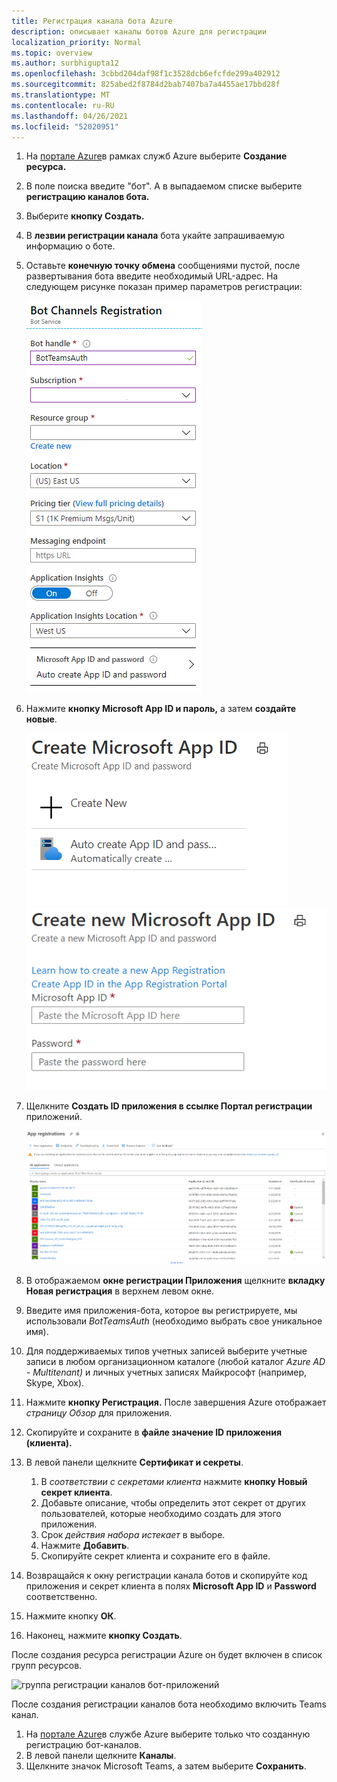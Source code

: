 ```yaml
---
title: Регистрация канала бота Azure
description: описывает каналы ботов Azure для регистрации
localization_priority: Normal
ms.topic: overview
ms.author: surbhigupta12
ms.openlocfilehash: 3cbbd204daf98f1c3528dcb6efcfde299a402912
ms.sourcegitcommit: 825abed2f8784d2bab7407ba7a4455ae17bbd28f
ms.translationtype: MT
ms.contentlocale: ru-RU
ms.lasthandoff: 04/26/2021
ms.locfileid: "52020951"
---
```

1. На [портале Azure](https://ms.portal.azure.com/#home)в рамках служб Azure выберите **Создание ресурса.**
1. В поле поиска введите "бот". А в выпадаемом списке выберите **регистрацию каналов бота.**
1. Выберите **кнопку Создать.**
1. В **лезвии регистрации канала** бота укайте запрашиваемую информацию о боте.
1. Оставьте **конечную точку обмена** сообщениями пустой, после развертывания бота введите необходимый URL-адрес. На следующем рисунке показан пример параметров регистрации:

    ![Регистрация каналов бот-приложений](../../assets/images/authentication/auth-bot-channels-registration.png)

1. Нажмите **кнопку Microsoft App ID и пароль,** а затем **создайте новые**.

    ![Создание ID приложения Microsoft ](../../assets/images/authentication/CreateMicrosoftAppID.png) ![ Create New Microsoft App ID](../../assets/images/authentication/CreateNewMicrosoftAppID.png)    

1. Щелкните **Создать ID приложения в ссылке Портал регистрации** приложений.

   ![Регистрация приложения](../../assets/images/authentication/AppRegistration.png)
   
1. В отображаемом **окне регистрации Приложения** щелкните **вкладку Новая регистрация** в верхнем левом окне.
1. Введите имя приложения-бота, которое вы регистрируете, мы использовали *BotTeamsAuth* (необходимо выбрать свое уникальное имя).
1. Для  поддерживаемых типов учетных записей выберите учетные записи в любом организационном каталоге (любой каталог *Azure AD - Multitenant)* и личных учетных записях Майкрософт (например, Skype, Xbox).
1. Нажмите **кнопку Регистрация.** После завершения Azure отображает *страницу Обзор* для приложения.
1. Скопируйте и сохраните в **файле значение ID приложения (клиента).**
1. В левой панели щелкните **Сертификат и секреты**.
    1. В *соответствии с секретами клиента* нажмите **кнопку Новый секрет клиента**.
    1. Добавьте описание, чтобы определить этот секрет от других пользователей, которые необходимо создать для этого приложения.
    1. Срок *действия набора истекает* в выборе.
    1. Нажмите **Добавить**.
    1. Скопируйте секрет клиента и сохраните его в файле.
1. Возвращайся  к окну регистрации канала ботов и скопируйте код приложения и секрет клиента в полях **Microsoft App ID** и **Password** соответственно.  
1. Нажмите кнопку **ОК**.
1. Наконец, нажмите **кнопку Создать**.

После создания ресурса регистрации Azure он будет включен в список групп ресурсов.  

![группа регистрации каналов бот-приложений](~/assets/images/authentication/auth-bot-channels-registration-group.PNG)

После создания регистрации каналов бота необходимо включить Teams канал.

1. На [портале Azure](https://ms.portal.azure.com/#home)в службе  Azure выберите только что созданную регистрацию бот-каналов.
1. В левой панели щелкните **Каналы**.
1. Щелкните значок Microsoft Teams, а затем выберите **Сохранить**.
